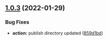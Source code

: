 ## [1.0.3](https://github.com/MSubhan01/ngx-clamp/compare/v1.0.2...v1.0.3) (2022-01-29)


### Bug Fixes

* **action:** publish directory updated ([859d1bd](https://github.com/MSubhan01/ngx-clamp/commit/859d1bd674e3d1b1e99ee24edba35cac7d31af23))
